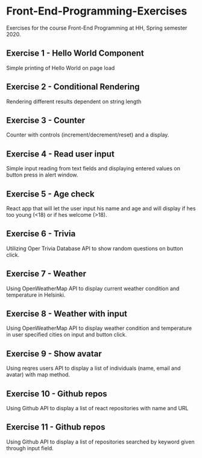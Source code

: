 # Front-End-Programming-Exercises
Exercises for the course Front-End Programming at HH, Spring semester 2020.

## Exercise 1 - Hello World Component
Simple printing of Hello World on page load

## Exercise 2 - Conditional Rendering
Rendering different results dependent on string length

## Exercise 3 - Counter
Counter with controls (increment/decrement/reset) and a display.
	
## Exercise 4 - Read user input
Simple input reading from text fields and displaying entered values on button press in alert window.
	
## Exercise 5 - Age check
React app that will let the user input his name and age and will display if hes too young (<18) or if hes welcome (>18).
	
## Exercise 6 - Trivia
Utilizing Oper Trivia Database API to show random questions on button click.
	
## Exercise 7 - Weather
Using OpenWeatherMap API to display current weather condition and temperature in Helsinki.

## Exercise 8 - Weather with input
Using OpenWeatherMap API to display weather condition and temperature in user specified cities on input and button click.
	
## Exercise 9 - Show avatar
Using reqres users API to display a list of individuals (name, email and avatar) with map method.

## Exercise 10 - Github repos
Using Github API to display a list of react repositories with name and URL

## Exercise 11 - Github repos
Using Github API to display a list of repositories searched by keyword given through input field.